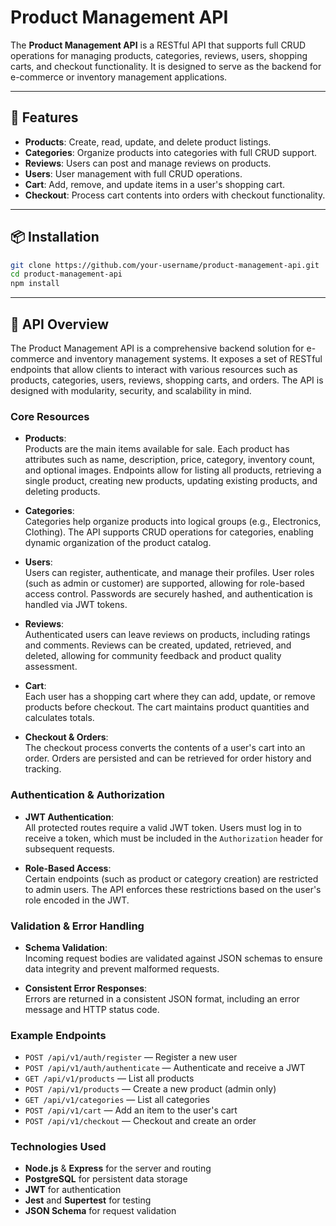 # Product Management API

The **Product Management API** is a RESTful API that supports full CRUD operations for managing products, categories, reviews, users, shopping carts, and checkout functionality. It is designed to serve as the backend for e-commerce or inventory management applications.

---

## 🚀 Features

- **Products**: Create, read, update, and delete product listings.
- **Categories**: Organize products into categories with full CRUD support.
- **Reviews**: Users can post and manage reviews on products.
- **Users**: User management with full CRUD operations.
- **Cart**: Add, remove, and update items in a user's shopping cart.
- **Checkout**: Process cart contents into orders with checkout functionality.

---

## 📦 Installation

```bash
git clone https://github.com/your-username/product-management-api.git
cd product-management-api
npm install
```

---

## 📖 API Overview

The Product Management API is a comprehensive backend solution for e-commerce and inventory management systems. It exposes a set of RESTful endpoints that allow clients to interact with various resources such as products, categories, users, reviews, shopping carts, and orders. The API is designed with modularity, security, and scalability in mind.

### Core Resources

- **Products**:  
  Products are the main items available for sale. Each product has attributes such as name, description, price, category, inventory count, and optional images. Endpoints allow for listing all products, retrieving a single product, creating new products, updating existing products, and deleting products.

- **Categories**:  
  Categories help organize products into logical groups (e.g., Electronics, Clothing). The API supports CRUD operations for categories, enabling dynamic organization of the product catalog.

- **Users**:  
  Users can register, authenticate, and manage their profiles. User roles (such as admin or customer) are supported, allowing for role-based access control. Passwords are securely hashed, and authentication is handled via JWT tokens.

- **Reviews**:  
  Authenticated users can leave reviews on products, including ratings and comments. Reviews can be created, updated, retrieved, and deleted, allowing for community feedback and product quality assessment.

- **Cart**:  
  Each user has a shopping cart where they can add, update, or remove products before checkout. The cart maintains product quantities and calculates totals.

- **Checkout & Orders**:  
  The checkout process converts the contents of a user's cart into an order. Orders are persisted and can be retrieved for order history and tracking.

### Authentication & Authorization

- **JWT Authentication**:  
  All protected routes require a valid JWT token. Users must log in to receive a token, which must be included in the `Authorization` header for subsequent requests.

- **Role-Based Access**:  
  Certain endpoints (such as product or category creation) are restricted to admin users. The API enforces these restrictions based on the user's role encoded in the JWT.

### Validation & Error Handling

- **Schema Validation**:  
  Incoming request bodies are validated against JSON schemas to ensure data integrity and prevent malformed requests.

- **Consistent Error Responses**:  
  Errors are returned in a consistent JSON format, including an error message and HTTP status code.

### Example Endpoints

- `POST /api/v1/auth/register` — Register a new user
- `POST /api/v1/auth/authenticate` — Authenticate and receive a JWT
- `GET /api/v1/products` — List all products
- `POST /api/v1/products` — Create a new product (admin only)
- `GET /api/v1/categories` — List all categories
- `POST /api/v1/cart` — Add an item to the user's cart
- `POST /api/v1/checkout` — Checkout and create an order

### Technologies Used

- **Node.js** & **Express** for the server and routing
- **PostgreSQL** for persistent data storage
- **JWT** for authentication
- **Jest** and **Supertest** for testing
- **JSON Schema** for request validation
